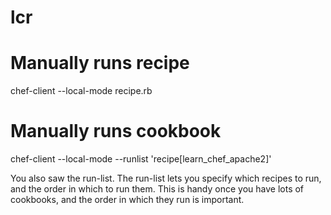 # lcr

# Manually runs recipe
chef-client --local-mode recipe.rb

# Manually runs cookbook
chef-client --local-mode --runlist 'recipe[learn_chef_apache2]'

You also saw the run-list. The run-list lets you specify which recipes to run, and the order in which to run them. This is handy once you have lots of cookbooks, and the order in which they run is important.

